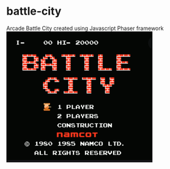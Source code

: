 # battle-city
Arcade Battle City created using Javascript Phaser framework
![alt text](https://github.com/jcpeng0419/battle-city/blob/master/assets/battle_city.PNG?raw=true)
